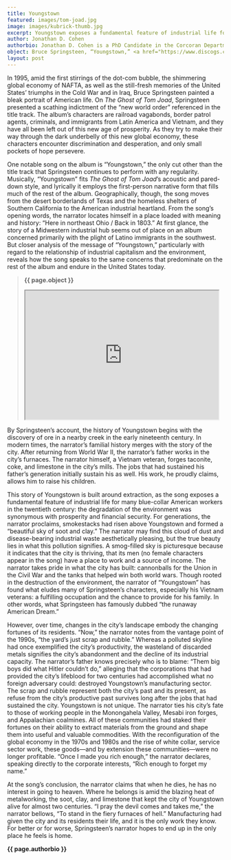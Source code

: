 ```yaml
---
title: Youngstown
featured: images/tom-joad.jpg
image: images/kubrick-thumb.jpg
excerpt: Youngstown exposes a fundamental feature of industrial life for many blue-collar American workers -- the degradation of the environment was synonymous with prosperity and financial security.
author: Jonathan D. Cohen
authorbio: Jonathan D. Cohen is a PhD Candidate in the Corcoran Department of History at the University of Virginia, where he is completing a dissertation on the history of American state lotteries. He is the coeditor of a <a href="http://www.unevadapress.com/books/?isbn=9781943859603">collection</a> on gambling in the United States and is the managing editor of <i><a href="http://boss.mcgill.ca/">BOSS&#58; The Biannual Online Journal of Springsteen Studies</a></i>.
object: Bruce Springsteen, “Youngstown,” <a href="https://www.discogs.com/Bruce-Springsteen-The-Ghost-Of-Tom-Joad/release/2686698">The Ghost of Tom Joad</a>, Columbia, CK-67484, 1995.
layout: post
---
```


In 1995, amid the first stirrings of the dot-com bubble, the shimmering global economy of NAFTA, as well as the still-fresh memories of the United States’ triumphs in the Cold War and in Iraq, Bruce Springsteen painted a bleak portrait of American life. On *The Ghost of Tom Joad*, Springsteen presented a scathing indictment of the “new world order” referenced in the title track. The album’s characters are railroad vagabonds, border patrol agents, criminals, and immigrants from Latin America and Vietnam, and they have all been left out of this new age of prosperity. As they try to make their way through the dark underbelly of this new global economy, these characters encounter discrimination and desperation, and only small pockets of hope persevere.

One notable song on the album is “Youngstown,” the only cut other than the title track that Springsteen continues to perform with any regularity. Musically, “Youngstown” fits *The Ghost of Tom Joad*’s acoustic and pared-down style, and lyrically it employs the first-person narrative form that fills much of the rest of the album. Geographically, though, the song moves from the desert borderlands of Texas and the homeless shelters of Southern California to the American industrial heartland. From the song’s opening words, the narrator locates himself in a place loaded with meaning and history: “Here in northeast Ohio / Back in 1803.” At first glance, the story of a Midwestern industrial hub seems out of place on an album concerned primarily with the plight of Latino immigrants in the southwest. But closer analysis of the message of “Youngstown,” particularly with regard to the relationship of industrial capitalism and the environment, reveals how the song speaks to the same concerns that predominate on the rest of the album and endure in the United States today.

>**{{ page.object }}**
><iframe width="450" height="300" src="https://www.youtube.com/embed/4GaFUOQWi9A"></iframe>

By Springsteen’s account, the history of Youngstown begins with the discovery of ore in a nearby creek in the early nineteenth century. In modern times, the narrator’s familial history merges with the story of the city. After returning from World War II, the narrator’s father works in the city’s furnaces. The narrator himself, a Vietnam veteran, forges taconite, coke, and limestone in the city’s mills. The jobs that had sustained his father’s generation initially sustain his as well. His work, he proudly claims, allows him to raise his children.

This story of Youngstown is built around extraction, as the song exposes a fundamental feature of industrial life for many blue-collar American workers in the twentieth century: the degradation of the environment was synonymous with prosperity and financial security. For generations, the narrator proclaims, smokestacks had risen above Youngstown and formed a “beautiful sky of soot and clay.” The narrator may find this cloud of dust and disease-bearing industrial waste aesthetically pleasing, but the true beauty lies in what this pollution signifies. A smog-filled sky is picturesque because it indicates that the city is thriving, that its men (no female characters appear in the song) have a place to work and a source of income. The narrator takes pride in what the city has built: cannonballs for the Union in the Civil War and the tanks that helped win both world wars. Though rooted in the destruction of the environment, the narrator of “Youngstown” has found what eludes many of Springsteen’s characters, especially his Vietnam veterans: a fulfilling occupation and the chance to provide for his family. In other words, what Springsteen has famously dubbed “the runaway American Dream.”

However, over time, changes in the city’s landscape embody the changing fortunes of its residents. “Now,” the narrator notes from the vantage point of the 1990s, “the yard’s just scrap and rubble.” Whereas a polluted skyline had once exemplified the city’s productivity, the wasteland of discarded metals signifies the city’s abandonment and the decline of its industrial capacity. The narrator’s father knows precisely who is to blame: “Them big boys did what Hitler couldn’t do,” alleging that the corporations that had provided the city’s lifeblood for two centuries had accomplished what no foreign adversary could: destroyed Youngstown’s manufacturing sector. The scrap and rubble represent both the city’s past and its present, as refuse from the city’s productive past survives long after the jobs that had sustained the city. Youngstown is not unique. The narrator ties his city’s fate to those of working people in the Monongahela Valley, Mesabi iron forges, and Appalachian coalmines. All of these communities had staked their fortunes on their ability to extract materials from the ground and shape them into useful and valuable commodities. With the reconfiguration of the global economy in the 1970s and 1980s and the rise of white collar, service sector work, these goods—and by extension these communities—were no longer profitable. “Once I made you rich enough,” the narrator declares, speaking directly to the corporate interests, “Rich enough to forget my name.”

At the song’s conclusion, the narrator claims that when he dies, he has no interest in going to heaven. Where he belongs is amid the blazing heat of metalworking, the soot, clay, and limestone that kept the city of Youngstown alive for almost two centuries. “I pray the devil comes and takes me,” the narrator bellows, “To stand in the fiery furnaces of hell.” Manufacturing had given the city and its residents their life, and it is the only work they know. For better or for worse, Springsteen’s narrator hopes to end up in the only place he feels is home.

**{{ page.authorbio }}**
